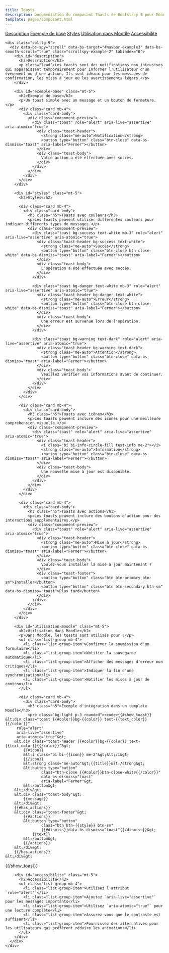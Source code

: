 ```yaml
---
title: Toasts
description: Documentation du composant Toasts de Bootstrap 5 pour Moodle
template: pages/composant.html
---
```


<div class="container py-4">
  <div class="row">
    <div class="col-lg-3">
      <nav id="navbar-example3" class="h-100 flex-column align-items-stretch pe-4 border-end">
        <nav class="nav nav-pills flex-column">
          <a class="nav-link" href="#description">Description</a>
          <a class="nav-link" href="#exemple-base">Exemple de base</a>
          <a class="nav-link" href="#styles">Styles</a>
          <a class="nav-link" href="#utilisation-moodle">Utilisation dans Moodle</a>
          <a class="nav-link" href="#accessibilite">Accessibilité</a>
        </nav>
      </nav>
    </div>

    <div class="col-lg-9">
      <div data-bs-spy="scroll" data-bs-target="#navbar-example3" data-bs-smooth-scroll="true" class="scrollspy-example-2" tabindex="0">
        <div id="description">
          <h2>Description</h2>
          <p class="lead">Les toasts sont des notifications non intrusives qui apparaissent temporairement pour informer l'utilisateur d'un événement ou d'une action. Ils sont idéaux pour les messages de confirmation, les mises à jour ou les avertissements légers.</p>
        </div>

        <div id="exemple-base" class="mt-5">
          <h2>Exemple de base</h2>
          <p>Un toast simple avec un message et un bouton de fermeture.</p>
          <div class="card mb-4">
            <div class="card-body">
              <div class="component-preview">
                <div class="toast" role="alert" aria-live="assertive" aria-atomic="true">
                  <div class="toast-header">
                    <strong class="me-auto">Notification</strong>
                    <button type="button" class="btn-close" data-bs-dismiss="toast" aria-label="Fermer"></button>
                  </div>
                  <div class="toast-body">
                    Votre action a été effectuée avec succès.
                  </div>
                </div>
              </div>
            </div>
          </div>
        </div>

        <div id="styles" class="mt-5">
          <h2>Styles</h2>

          <div class="card mb-4">
            <div class="card-body">
              <h3 class="h5">Toasts avec couleurs</h3>
              <p>Les toasts peuvent utiliser différentes couleurs pour indiquer différents types de messages.</p>
              <div class="component-preview">
                <div class="toast bg-success text-white mb-3" role="alert" aria-live="assertive" aria-atomic="true">
                  <div class="toast-header bg-success text-white">
                    <strong class="me-auto">Succès</strong>
                    <button type="button" class="btn-close btn-close-white" data-bs-dismiss="toast" aria-label="Fermer"></button>
                  </div>
                  <div class="toast-body">
                    L'opération a été effectuée avec succès.
                  </div>
                </div>

                <div class="toast bg-danger text-white mb-3" role="alert" aria-live="assertive" aria-atomic="true">
                  <div class="toast-header bg-danger text-white">
                    <strong class="me-auto">Erreur</strong>
                    <button type="button" class="btn-close btn-close-white" data-bs-dismiss="toast" aria-label="Fermer"></button>
                  </div>
                  <div class="toast-body">
                    Une erreur est survenue lors de l'opération.
                  </div>
                </div>

                <div class="toast bg-warning text-dark" role="alert" aria-live="assertive" aria-atomic="true">
                  <div class="toast-header bg-warning text-dark">
                    <strong class="me-auto">Attention</strong>
                    <button type="button" class="btn-close" data-bs-dismiss="toast" aria-label="Fermer"></button>
                  </div>
                  <div class="toast-body">
                    Veuillez vérifier vos informations avant de continuer.
                  </div>
                </div>
              </div>
            </div>
          </div>

          <div class="card mb-4">
            <div class="card-body">
              <h3 class="h5">Toasts avec icônes</h3>
              <p>Les toasts peuvent inclure des icônes pour une meilleure compréhension visuelle.</p>
              <div class="component-preview">
                <div class="toast" role="alert" aria-live="assertive" aria-atomic="true">
                  <div class="toast-header">
                    <i class="bi bi-info-circle-fill text-info me-2"></i>
                    <strong class="me-auto">Information</strong>
                    <button type="button" class="btn-close" data-bs-dismiss="toast" aria-label="Fermer"></button>
                  </div>
                  <div class="toast-body">
                    Une nouvelle mise à jour est disponible.
                  </div>
                </div>
              </div>
            </div>
          </div>

          <div class="card mb-4">
            <div class="card-body">
              <h3 class="h5">Toasts avec actions</h3>
              <p>Les toasts peuvent inclure des boutons d'action pour des interactions supplémentaires.</p>
              <div class="component-preview">
                <div class="toast" role="alert" aria-live="assertive" aria-atomic="true">
                  <div class="toast-header">
                    <strong class="me-auto">Mise à jour</strong>
                    <button type="button" class="btn-close" data-bs-dismiss="toast" aria-label="Fermer"></button>
                  </div>
                  <div class="toast-body">
                    Voulez-vous installer la mise à jour maintenant ?
                  </div>
                  <div class="toast-footer">
                    <button type="button" class="btn btn-primary btn-sm">Installer</button>
                    <button type="button" class="btn btn-secondary btn-sm" data-bs-dismiss="toast">Plus tard</button>
                  </div>
                </div>
              </div>
            </div>
          </div>
        </div>

        <div id="utilisation-moodle" class="mt-5">
          <h2>Utilisation dans Moodle</h2>
          <p>Dans Moodle, les toasts sont utilisés pour :</p>
          <ul class="list-group mb-4">
            <li class="list-group-item">Confirmer la soumission d'un formulaire</li>
            <li class="list-group-item">Notifier la sauvegarde automatique</li>
            <li class="list-group-item">Afficher des messages d'erreur non critiques</li>
            <li class="list-group-item">Indiquer la fin d'une synchronisation</li>
            <li class="list-group-item">Notifier les mises à jour de contenu</li>
          </ul>

          <div class="card mb-4">
            <div class="card-body">
              <h3 class="h5">Exemple d'intégration dans un template Moodle</h3>
              <pre class="bg-light p-3 rounded"><code>{{#show_toast}}
    &lt;div class="toast {{#color}}bg-{{color}} text-{{text_color}}{{/color}}"
         role="alert"
         aria-live="assertive"
         aria-atomic="true"&gt;
        &lt;div class="toast-header {{#color}}bg-{{color}} text-{{text_color}}{{/color}}"&gt;
            {{#icon}}
            &lt;i class="bi bi-{{icon}} me-2"&gt;&lt;/i&gt;
            {{/icon}}
            &lt;strong class="me-auto"&gt;{{title}}&lt;/strong&gt;
            &lt;button type="button"
                    class="btn-close {{#color}}btn-close-white{{/color}}"
                    data-bs-dismiss="toast"
                    aria-label="Fermer"&gt;
            &lt;/button&gt;
        &lt;/div&gt;
        &lt;div class="toast-body"&gt;
            {{message}}
        &lt;/div&gt;
        {{#has_actions}}
        &lt;div class="toast-footer"&gt;
            {{#actions}}
            &lt;button type="button"
                    class="btn btn-{{style}} btn-sm"
                    {{#dismiss}}data-bs-dismiss="toast"{{/dismiss}}&gt;
                {{text}}
            &lt;/button&gt;
            {{/actions}}
        &lt;/div&gt;
        {{/has_actions}}
    &lt;/div&gt;
{{/show_toast}}</code></pre>
            </div>
          </div>
        </div>

        <div id="accessibilite" class="mt-5">
          <h2>Accessibilité</h2>
          <ul class="list-group mb-4">
            <li class="list-group-item">Utilisez l'attribut `role="alert"`</li>
            <li class="list-group-item">Ajoutez `aria-live="assertive"` pour les messages importants</li>
            <li class="list-group-item">Utilisez `aria-atomic="true"` pour une lecture complète</li>
            <li class="list-group-item">Assurez-vous que le contraste est suffisant</li>
            <li class="list-group-item">Fournissez des alternatives pour les utilisateurs qui préfèrent réduire les animations</li>
          </ul>
        </div>
      </div>
    </div>
  </div>
</div>